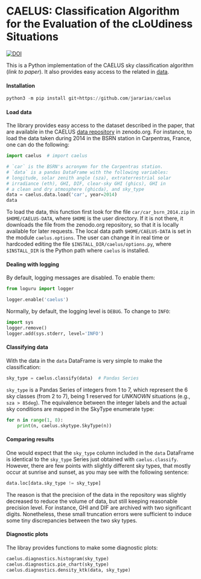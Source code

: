 # CAELUS: Classification Algorithm for the Evaluation of the cLoUdiness Situations

[![DOI](https://zenodo.org/badge/DOI/10.5281/zenodo.7897639.svg)](https://doi.org/10.5281/zenodo.7897639)


This is a Python implementation of the CAELUS sky classification algorithm (_link to paper_). It also provides easy access to the related in [data](https://doi.org/10.5281/zenodo.7897639).

#### Installation

```python
python3 -m pip install git+https://github.com/jararias/caelus
```

#### Load data

The library provides easy access to the dataset described in the paper, that are available in the CAELUS [data repository](https://doi.org/10.5281/zenodo.7897639) in zenodo.org. For instance, to load the data taken during 2014 in the BSRN station in Carpentras, France, one can do the following:

```python
import caelus  # import caelus

# `car` is the BSRN's acronymn for the Carpentras station.
# `data` is a pandas DataFrame with the following variables:
# longitude, solar zenith angle (sza), extraterrestrial solar
# irradiance (eth), GHI, DIF, clear-sky GHI (ghics), GHI in
# a clean and dry atmosphere (ghicda), and sky_type
data = caelus.data.load('car', year=2014)
data
```

To load the data, this function first look for the file `car/car_bsrn_2014.zip` in `$HOME/CAELUS-DATA`, where `$HOME` is the user directory. If it is not there, it downloads the file from the zenodo.org repository, so that it is locally available for later requests. The local data path `$HOME/CAELUS-DATA` is set in the module `caelus.options`. The user can change it in real time or hardcoded editing the file `$INSTALL_DIR/caelus/options.py`, where `$INSTALL_DIR` is the Python path where `caelus` is installed.

#### Dealing with logging

By default, logging messages are disabled. To enable them:

```python
from loguru import logger

logger.enable('caelus')
```

Normally, by default, the logging level is `DEBUG`. To change to `INFO`:

```python
import sys
logger.remove()
logger.add(sys.stderr, level='INFO')
```

#### Classifying data

With the data in the `data` DataFrame is very simple to make the classification:

```python
sky_type = caelus.classify(data)  # Pandas Series
````

`sky_type` is a Pandas Series of integers from 1 to 7, which represent the 6 sky classes (from 2 to 7), being 1 reserved for _UNKNOWN_ situations (e.g., `sza > 85deg`). The equivalence between the integer labels and the actual sky conditions are mapped in the SkyType enumerate type:

```python
for n in range(1, 8):
    print(n, caelus.skytype.SkyType(n))
```

#### Comparing results

One would expect that the `sky_type` column included in the `data` DataFrame is identical to the `sky_type` Series just obtained with `caelus.classify`. However, there are few points with slightly different sky types, that mostly occur at sunrise and sunset, as you may see with the following sentence:

```python
data.loc[data.sky_type != sky_type]
```

The reason is that the precision of the data in the repository was slightly decreased to reduce the volume of data, but still keeping reasonable precision level. For instance, GHI and DIF are archived with two significant digits. Nonetheless, these small truncation errors were sufficient to induce some tiny discrepancies between the two sky types.

#### Diagnostic plots

The libray provides functions to make some diagnostic plots:

```python
caelus.diagnostics.histogram(sky_type)
caelus.diagnostics.pie_chart(sky_type)
caelus.diagnostics.density_ktk(data, sky_type)
```
